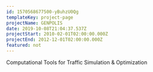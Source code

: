 ```yaml
---
id: 1570568677500-yBuhzU0Qg
templateKey: project-page
projectName: GENPOLIS
date: 2019-10-08T21:04:37.537Z
projectStart: 2010-02-01T02:00:00.000Z
projectEnd: 2012-12-01T02:00:00.000Z
featured: not
---
```

Computational Tools for Traffic Simulation & Optimization
